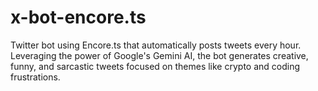 # x-bot-encore.ts
Twitter bot using Encore.ts that automatically posts tweets every hour. Leveraging the power of Google's Gemini AI, the bot generates creative, funny, and sarcastic tweets focused on themes like crypto and coding frustrations.
